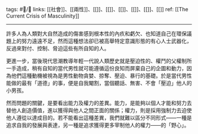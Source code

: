 tags: #📝️/🌿 
links: [[社會]]、[[兩性]]、[[]]、[[]]、[[]]、[[]]、[[]]、[[]]
ref: 
[[The Current Crisis of Masculinity]]

---
許多人為人類對大自然造成的傷害感到根本性的內疚和虧欠、也知道自己在環保議題上的努力遠遠不足，然而這種想法卻已被高舉特定意識形態的有心人士武器化，反過來對付、控制、脅迫這些有所自知的人。

更進一步，當後現代思潮教導年輕一代說人類歷史就是壓迫性的、權鬥的父權制所一手造成，稍有自知的當代男性就可能遵循這份良知而屏棄自己的企圖和動力，因為他們這種動機被視為是男性動物貪婪、掠奪、壓迫、暴行的基礎。於是當代男性能做的最有「道德」的事，便是自我閹割，當個聽話、無害、不會「壓迫」他人的小男孩。

然而問題的關鍵，是要看出能力及權力的差異。能力，是能夠以個人才能和努力去替他人創造價值，進以獲得與他人之間正面的關係；權力，則是採用強制力去迫使他人遵從以達成目的。若不能看出這種差異，我們就難以區分不同形式——一種是追求自我的發展與表達，另一種是追求獲得更多宰制他人的權力——的「野心」。